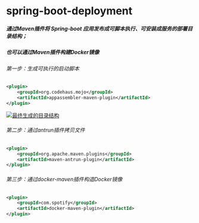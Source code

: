 # spring-boot-deployment

##### 通过Maven插件将 Spring-boot 应用发布成可脚本执行、可安装成服务的部署目录结构；
##### 也可以通过Maven插件构建Docker镜像


###### 第一步：生成可执行的启动脚本
```xml
<plugin>  
    <groupId>org.codehaus.mojo</groupId>  
    <artifactId>appassembler-maven-plugin</artifactId>  
</plugin>
```
[![最终生成的目录结构](https://github.com/vindell/spring-boot-deployment/blob/master/images/deploy.png "生成目录结构")](https://github.com/vindell/spring-boot-deployment/blob/master/images/deploy.png "生成目录结构")
###### 第二步：通过antrun插件拷贝文件
```xml
<plugin>
	<groupId>org.apache.maven.plugins</groupId>
	<artifactId>maven-antrun-plugin</artifactId>
</plugin>
```
###### 第三步：通过docker-maven插件构造Docker镜像
```xml
<plugin>
	<groupId>com.spotify</groupId>
	<artifactId>docker-maven-plugin</artifactId>
</plugin>
```